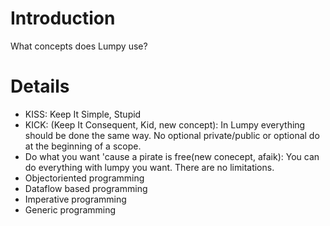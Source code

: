 # Introduction #

What concepts does Lumpy use?


# Details #

  * KISS: Keep It Simple, Stupid
  * KICK: (Keep It Consequent, Kid, new concept): In Lumpy everything should be done the same way. No optional private/public or optional do at the beginning of a scope.
  * Do what you want 'cause a pirate is free(new conecept, afaik): You can do everything with lumpy you want. There are no limitations.
  * Objectoriented programming
  * Dataflow based programming
  * Imperative programming
  * Generic programming